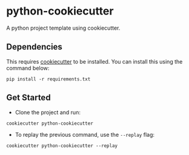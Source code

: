 # python-cookiecutter

A python project template using cookiecutter.

## Dependencies
This requires [cookiecutter](https://github.com/cookiecutter/cookiecutter) to be installed. You can install this using the command below:

```
pip install -r requirements.txt
```

## Get Started 
* Clone the project and run:
```
cookiecutter python-cookiecutter
```

* To replay the previous command, use the `--replay` flag:
```
cookiecutter python-cookiecutter --replay
```
